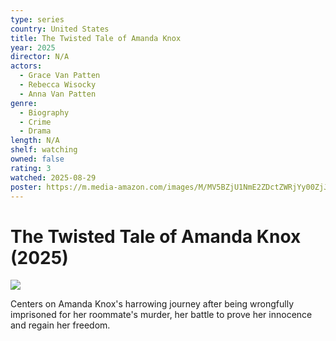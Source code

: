 ```yaml
---
type: series
country: United States
title: The Twisted Tale of Amanda Knox
year: 2025
director: N/A
actors:
  - Grace Van Patten
  - Rebecca Wisocky
  - Anna Van Patten
genre:
  - Biography
  - Crime
  - Drama
length: N/A
shelf: watching
owned: false
rating: 3
watched: 2025-08-29
poster: https://m.media-amazon.com/images/M/MV5BZjU1NmE2ZDctZWRjYy00ZjJlLTg1ZjctODZiN2Y0MmE3MGRmXkEyXkFqcGc@._V1_SX300.jpg
---
```


# The Twisted Tale of Amanda Knox (2025)

![](https://m.media-amazon.com/images/M/MV5BZjU1NmE2ZDctZWRjYy00ZjJlLTg1ZjctODZiN2Y0MmE3MGRmXkEyXkFqcGc@._V1_SX300.jpg)

Centers on Amanda Knox's harrowing journey after being wrongfully imprisoned for her roommate's murder, her battle to prove her innocence and regain her freedom.